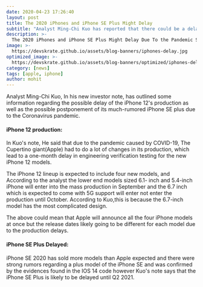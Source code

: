 ```yaml
---
date: 2020-04-23 17:26:40
layout: post
title: The 2020 iPhones and iPhone SE Plus Might Delay
subtitle: "Analyst Ming-Chi Kuo has reported that there could be a delay in the upcoming iPhone 12 and iPhone SE Plus"
description: >-
  The 2020 iPhones and iPhone SE Plus Might Delay Due To the Pandemic Says The Famous Apple Analyst says Analyst Ming-Chi Kuo
image: >-
  https://devskrate.github.io/assets/blog-banners/iphones-delay.jpg
optimized_image: >-
  https://devskrate.github.io/assets/blog-banners/optimized/iphones-delay.webp
category: [news]
tags: [apple, iphone]
author: mohit
---
```


Analyst Ming-Chi Kuo, In his new investor note, has outlined some information regarding the possible delay of the iPhone 12's production as well as the possible postponement of its much-rumored iPhone SE plus due to the Coronavirus pandemic.

#### iPhone 12 production:
In Kuo's note, He said that due to the pandemic caused by COVID-19, The Cupertino giant(Apple) had to do a lot of changes in its production, which lead to a one-month delay in engineering verification testing for the new iPhone 12 models.

The iPhone 12 lineup is expected to include four new models, and According to the analyst
the lower end models sized 6.1- inch and 5.4-inch iPhone will enter into the mass production in September
and the 6.7 inch which is expected to come with 5G support will enter not enter the production until October.
According to Kuo,this is because the 6.7-inch model has the most complicated design.

The above could mean that Apple will announce all the four iPhone models at once
but the release dates likely going to be different for each model due to the production delays.

#### iPhone SE Plus Delayed:

iPhone SE 2020 has sold more models than Apple expected and there were strong rumors
regarding a plus model of the iPhone SE and was confirmed by the evidences found in the IOS 14 code
however Kuo's note says that the iPhone SE Plus is likely to be delayed until Q2 2021.
